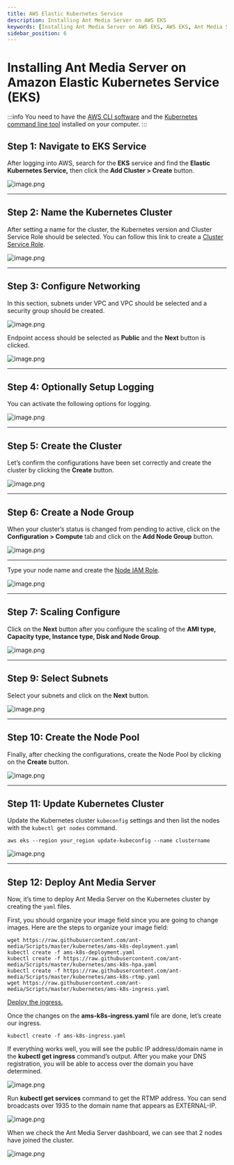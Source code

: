 ```yaml
---
title: AWS Elastic Kubernetes Service 
description: Installing Ant Media Server on AWS EKS
keywords: [Installing Ant Media Server on AWS EKS, AWS EKS, Ant Media Server Documentation, Ant Media Server Tutorials]
sidebar_position: 6
---
```


# Installing Ant Media Server on Amazon Elastic Kubernetes Service (EKS)

:::info
You need to have the [AWS CLI software](https://docs.aws.amazon.com/cli/latest/userguide/getting-started-install.html)  and the [Kubernetes command line tool](https://kubernetes.io/docs/tasks/tools/) installed on your computer.
:::

## Step 1: Navigate to EKS Service

After logging into AWS, search for the **EKS** service and find the **Elastic Kubernetes Service,** then click the **Add Cluster > Create** button.

![image.png](@site/static/img/image-286329.png)

* * *

## Step 2: Name the Kubernetes Cluster

After setting a name for the cluster, the Kubernetes version and Cluster Service Role should be selected. You can follow this link to create a [Cluster Service Role](https://docs.aws.amazon.com/eks/latest/userguide/service_IAM_role.html).

![image.png](@site/static/img/image-286429.png)

* * *

## Step 3: Configure Networking

In this section, subnets under VPC and VPC should be selected and a security group should be created.

![image.png](@site/static/img/image-286529.png)

Endpoint access should be selected as **Public** and the **Next** button is clicked.

![image.png](@site/static/img/image-286629.png)

* * *

## Step 4: Optionally Setup Logging

You can activate the following options for logging.

![image.png](@site/static/img/image-286729.png)

* * *

## Step 5: Create the Cluster

Let’s confirm the configurations have been set correctly and create the cluster by clicking the **Create** button.

![image.png](@site/static/img/image-286829.png)

* * *

## Step 6: Create a Node Group

When your cluster’s status is changed from pending to active, click on the **Configuration > Compute** tab and click on the **Add Node Group** button.

![image.png](@site/static/img/image-286929.png)

* * *

Type your node name and create the [Node IAM Role](https://docs.aws.amazon.com/eks/latest/userguide/create-node-role.html).

![image.png](@site/static/img/image-287029.png)

* * *

## Step 7: Scaling Configure 

Click on the **Next** button after you configure the scaling of the **AMI type, Capacity type, Instance type, Disk and Node Group**.

![image.png](@site/static/img/image-287129.png)

* * *

## Step 9: Select Subnets

Select your subnets and click on the **Next** button.

![image.png](@site/static/img/image-287229.png)

* * *

## Step 10: Create the Node Pool

Finally, after checking the configurations, create the Node Pool by clicking on the **Create** button.

![image.png](@site/static/img/image-287329.png)

* * *

## Step 11: Update Kubernetes Cluster

Update the Kubernetes cluster `kubeconfig` settings and then list the nodes with the `kubectl get nodes` command.

    aws eks --region your_region update-kubeconfig --name clustername
    

![image.png](@site/static/img/image-287429.png)

* * *
## Step 12: Deploy Ant Media Server

Now, it’s time to deploy Ant Media Server on the Kubernetes cluster by creating the `yaml` files.

First, you should organize your image field since you are going to change images. Here are the steps to organize your image field:

```shell
wget https://raw.githubusercontent.com/ant-media/Scripts/master/kubernetes/ams-k8s-deployment.yaml 
kubectl create -f ams-k8s-deployment.yaml
kubectl create -f https://raw.githubusercontent.com/ant-media/Scripts/master/kubernetes/ams-k8s-hpa.yaml
kubectl create -f https://raw.githubusercontent.com/ant-media/Scripts/master/kubernetes/ams-k8s-rtmp.yaml 
wget https://raw.githubusercontent.com/ant-media/Scripts/master/kubernetes/ams-k8s-ingress.yaml
```
    

[Deploy the ingress.](/guides/clustering-and-scaling/kubernetes/deploy-ams-on-kubernetes/#kubernetes-ingress)

Once the changes on the **ams-k8s-ingress.yaml** file are done, let’s create our ingress.

```shell
kubectl create -f ams-k8s-ingress.yaml
```

If everything works well, you will see the public IP address/domain name in the **kubectl get ingress** command’s output. After you make your DNS registration, you will be able to access over the domain you have determined.

![image.png](@site/static/img/image-287529.png)

Run **kubectl get services** command to get the RTMP address. You can send broadcasts over 1935 to the domain name that appears as EXTERNAL-IP.

![image.png](@site/static/img/image-287629.png)

When we check the Ant Media Server dashboard, we can see that 2 nodes have joined the cluster.

![image.png](@site/static/img/image-287729.png)
